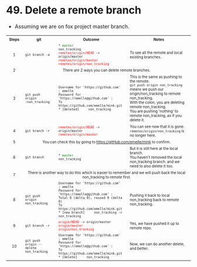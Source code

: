 # 49. Delete a remote branch
* Assuming we are on fox project master branch.

<table>
  <tr>
    <th><font size="1">Steps</font></th>	
    <th><font size="1">git</font></th>	    
    <th><font size="1">Outcome</font></th>	    
    <th><font size="1">Notes</font></th>	  
  </tr>
  <tr>
    <td align="center"><font size="1">1</font></td>
    <td><font size="1"><code>git branch -a</code></font></td>
    <td><font size="1">
      <code>* <font color="green">master </font></code></br>
      <code>non_tracking</code></br>
      <code><font color="red">remotes/origin/HEAD</font> -> origin/master</code></br>
      <code><font color="red">remotes/origin/master</font> </code></br>
      <code><font color="red">remotes/origin/non_tracking</font> </code>
    </font></td>       
    <td><font size="1">To see all the remote and local existing branches. </font></td>            
  </tr>
  <tr>
    <td align="center"><font size="1">2</font></td>
    <td align="center" colspan="3"><font size="1">There are 2 ways you can delete remote branches. </font></td>            
  </tr>
  <tr>
    <td align="center"><font size="1">3</font></td>
    <td><font size="1"><code>git push origin :non_tracking</code></font></td>
    <td><font size="1">
      <code>Username for 'https://github.com' : emelle</code></br>
      <code>Password for 'https://emelle@github.com' :</code></br>      
      <code>To https://github.com/emelle/mink.git</code></br>      
      <code>* [deleted] &nbsp;&nbsp;&nbsp; non_tracking </code>      
    </font></td>
    <td><font size="1">
      This is the same as pushing to the remote.</br>
      <code>git push origin non_tracking</code> means we push our origin/non_tracking to remote non_tracking. </br>
      With the colon, you are deleting remote non_tracking. </br>
      You are pushing 'nothing' to remote non_tracking, as if you delete it.
    </font></td>            
  </tr>
  <tr>
    <td align="center"><font size="1">4</font></td>
    <td><font size="1"><code>git branch -r</code></font></td>
    <td><font size="1">
      <code><font color="red">remotes/origin/HEAD</font> -> origin/master</code></br>
      <code><font color="red">remotes/origin/master</font> </code>
    </font></td>           
    <td><font size="1">You can see now that it is gone. </br>
      <code>remotes/origin/non_tracking</code> is no longer here.
    </font></td>            
  </tr>  
  <tr>
    <td align="center"><font size="1">5</font></td>
    <td align="center" colspan="3"><font size="1">You can check this by going to 
      <a href="https://gitHub.com/emelle/mink">https://gitHub.com/emelle/mink</a> to confirm.</font></td>            
  </tr>    
  <tr>
    <td align="center"><font size="1">6</font></td>
    <td><font size="1"><code>git branch</code></font></td>
    <td><font size="1">
      <code>* <font color="green">master </font></code></br>
      <code>non_tracking</code>
    </font></td>     	    
    <td><font size="1">But it is still here at the local branch. </br>
      You haven't removed the local non_tracking branch. and we need to also delete it too.
    </font></td>            
  </tr>  
  <tr>
    <td align="center"><font size="1">7</font></td>
    <td align="center" colspan="3"><font size="1">
      There is another way to do this which is easier to remember and we will push back the local non_tracking to remote first.
    </font></td>            
  </tr>   
  <tr>
    <td align="center"><font size="1">8</font></td>
    <td><font size="1"><code>git push origin non_tracking</code></font></td>
    <td><font size="1">
      <code>Username for 'https://github.com' : emelle</code></br>
      <code>Password for 'https://emelle@github.com' :</code></br>      
      <code>Total 0 (delta 0), reused 0 (delta 0) </code></br>            
      <code>To https://github.com/emelle/mink.git</code></br>      
      <code>* [new branch] &nbsp;&nbsp;&nbsp; non_tracking -> non_tracking </code>      
    </font></td>    
    <td><font size="1"> Pushing it back to local non_tracking back to remote non_tracking.
    </font></td>            
  </tr>     
  <tr>
    <td align="center"><font size="1">9</font></td>
    <td><font size="1"><code>git branch -r</code></font></td>
    <td><font size="1">
      <code><font color="red">origin/HEAD</font> -> origin/master</code></br>
      <code><font color="red">origin/master</font> </code></br>
      <code><font color="red">origin/non_tracking</font> </code>      
    </font></td>           
    <td><font size="1"> Yes, we have pushed it up to remote repo.
    </font></td>            
  </tr>       
  <tr>
    <td align="center"><font size="1">10</font></td>
    <td><font size="1"><code>git push origin --delete non_tracking</code></font></td>
    <td><font size="1">
      <code>Username for 'https://github.com' : emelle</code></br>
      <code>Password for 'https://emelle@github.com' :</code></br>                
      <code>To https://github.com/emelle/mink.git</code></br>      
      <code>* [delete] &nbsp;&nbsp;&nbsp; non_tracking </code>      
    </font></td>    
    <td><font size="1"> Now, we can do another delete, and better. </font></td>            
  </tr>       
</table>

